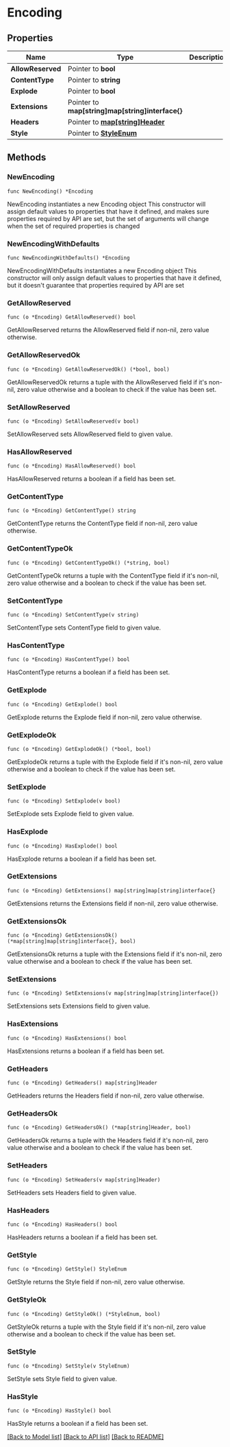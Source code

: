 # Encoding

## Properties

Name | Type | Description | Notes
------------ | ------------- | ------------- | -------------
**AllowReserved** | Pointer to **bool** |  | [optional] 
**ContentType** | Pointer to **string** |  | [optional] 
**Explode** | Pointer to **bool** |  | [optional] 
**Extensions** | Pointer to **map[string]map[string]interface{}** |  | [optional] 
**Headers** | Pointer to [**map[string]Header**](Header.md) |  | [optional] 
**Style** | Pointer to [**StyleEnum**](StyleEnum.md) |  | [optional] 

## Methods

### NewEncoding

`func NewEncoding() *Encoding`

NewEncoding instantiates a new Encoding object
This constructor will assign default values to properties that have it defined,
and makes sure properties required by API are set, but the set of arguments
will change when the set of required properties is changed

### NewEncodingWithDefaults

`func NewEncodingWithDefaults() *Encoding`

NewEncodingWithDefaults instantiates a new Encoding object
This constructor will only assign default values to properties that have it defined,
but it doesn't guarantee that properties required by API are set

### GetAllowReserved

`func (o *Encoding) GetAllowReserved() bool`

GetAllowReserved returns the AllowReserved field if non-nil, zero value otherwise.

### GetAllowReservedOk

`func (o *Encoding) GetAllowReservedOk() (*bool, bool)`

GetAllowReservedOk returns a tuple with the AllowReserved field if it's non-nil, zero value otherwise
and a boolean to check if the value has been set.

### SetAllowReserved

`func (o *Encoding) SetAllowReserved(v bool)`

SetAllowReserved sets AllowReserved field to given value.

### HasAllowReserved

`func (o *Encoding) HasAllowReserved() bool`

HasAllowReserved returns a boolean if a field has been set.

### GetContentType

`func (o *Encoding) GetContentType() string`

GetContentType returns the ContentType field if non-nil, zero value otherwise.

### GetContentTypeOk

`func (o *Encoding) GetContentTypeOk() (*string, bool)`

GetContentTypeOk returns a tuple with the ContentType field if it's non-nil, zero value otherwise
and a boolean to check if the value has been set.

### SetContentType

`func (o *Encoding) SetContentType(v string)`

SetContentType sets ContentType field to given value.

### HasContentType

`func (o *Encoding) HasContentType() bool`

HasContentType returns a boolean if a field has been set.

### GetExplode

`func (o *Encoding) GetExplode() bool`

GetExplode returns the Explode field if non-nil, zero value otherwise.

### GetExplodeOk

`func (o *Encoding) GetExplodeOk() (*bool, bool)`

GetExplodeOk returns a tuple with the Explode field if it's non-nil, zero value otherwise
and a boolean to check if the value has been set.

### SetExplode

`func (o *Encoding) SetExplode(v bool)`

SetExplode sets Explode field to given value.

### HasExplode

`func (o *Encoding) HasExplode() bool`

HasExplode returns a boolean if a field has been set.

### GetExtensions

`func (o *Encoding) GetExtensions() map[string]map[string]interface{}`

GetExtensions returns the Extensions field if non-nil, zero value otherwise.

### GetExtensionsOk

`func (o *Encoding) GetExtensionsOk() (*map[string]map[string]interface{}, bool)`

GetExtensionsOk returns a tuple with the Extensions field if it's non-nil, zero value otherwise
and a boolean to check if the value has been set.

### SetExtensions

`func (o *Encoding) SetExtensions(v map[string]map[string]interface{})`

SetExtensions sets Extensions field to given value.

### HasExtensions

`func (o *Encoding) HasExtensions() bool`

HasExtensions returns a boolean if a field has been set.

### GetHeaders

`func (o *Encoding) GetHeaders() map[string]Header`

GetHeaders returns the Headers field if non-nil, zero value otherwise.

### GetHeadersOk

`func (o *Encoding) GetHeadersOk() (*map[string]Header, bool)`

GetHeadersOk returns a tuple with the Headers field if it's non-nil, zero value otherwise
and a boolean to check if the value has been set.

### SetHeaders

`func (o *Encoding) SetHeaders(v map[string]Header)`

SetHeaders sets Headers field to given value.

### HasHeaders

`func (o *Encoding) HasHeaders() bool`

HasHeaders returns a boolean if a field has been set.

### GetStyle

`func (o *Encoding) GetStyle() StyleEnum`

GetStyle returns the Style field if non-nil, zero value otherwise.

### GetStyleOk

`func (o *Encoding) GetStyleOk() (*StyleEnum, bool)`

GetStyleOk returns a tuple with the Style field if it's non-nil, zero value otherwise
and a boolean to check if the value has been set.

### SetStyle

`func (o *Encoding) SetStyle(v StyleEnum)`

SetStyle sets Style field to given value.

### HasStyle

`func (o *Encoding) HasStyle() bool`

HasStyle returns a boolean if a field has been set.


[[Back to Model list]](../README.md#documentation-for-models) [[Back to API list]](../README.md#documentation-for-api-endpoints) [[Back to README]](../README.md)



